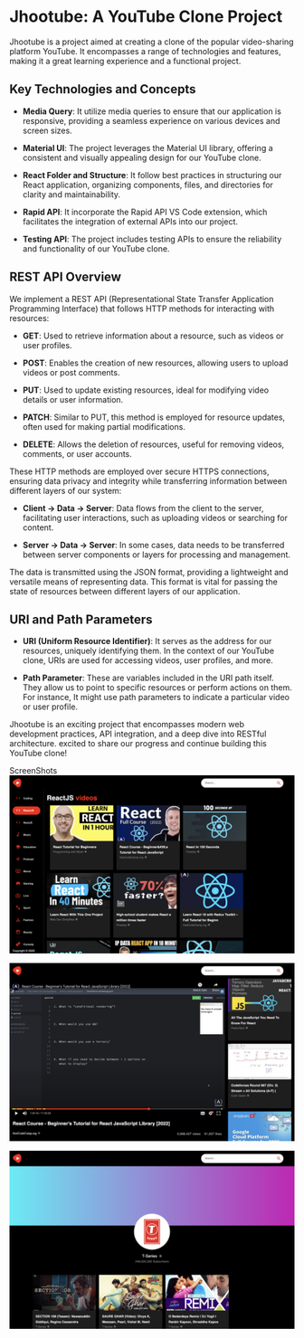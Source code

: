 # Jhootube: A YouTube Clone Project

Jhootube is a project aimed at creating a clone of the popular video-sharing platform YouTube. It encompasses a range of technologies and features, making it a great learning experience and a functional project.

## Key Technologies and Concepts

- **Media Query**: It utilize media queries to ensure that our application is responsive, providing a seamless experience on various devices and screen sizes.

- **Material UI**: The project leverages the Material UI library, offering a consistent and visually appealing design for our YouTube clone.

- **React Folder and Structure**: It follow best practices in structuring our React application, organizing components, files, and directories for clarity and maintainability.

- **Rapid API**: It incorporate the Rapid API VS Code extension, which facilitates the integration of external APIs into our project.

- **Testing API**: The project includes testing APIs to ensure the reliability and functionality of our YouTube clone.

## REST API Overview

We implement a REST API (Representational State Transfer Application Programming Interface) that follows HTTP methods for interacting with resources:

- **GET**: Used to retrieve information about a resource, such as videos or user profiles.

- **POST**: Enables the creation of new resources, allowing users to upload videos or post comments.

- **PUT**: Used to update existing resources, ideal for modifying video details or user information.

- **PATCH**: Similar to PUT, this method is employed for resource updates, often used for making partial modifications.

- **DELETE**: Allows the deletion of resources, useful for removing videos, comments, or user accounts.

These HTTP methods are employed over secure HTTPS connections, ensuring data privacy and integrity while transferring information between different layers of our system:

- **Client -> Data -> Server**: Data flows from the client to the server, facilitating user interactions, such as uploading videos or searching for content.

- **Server -> Data -> Server**: In some cases, data needs to be transferred between server components or layers for processing and management.

The data is transmitted using the JSON format, providing a lightweight and versatile means of representing data. This format is vital for passing the state of resources between different layers of our application.

## URI and Path Parameters

- **URI (Uniform Resource Identifier)**: It serves as the address for our resources, uniquely identifying them. In the context of our YouTube clone, URIs are used for accessing videos, user profiles, and more.

- **Path Parameter**: These are variables included in the URI path itself. They allow us to point to specific resources or perform actions on them. For instance, It might use path parameters to indicate a particular video or user profile.

Jhootube is an exciting project that encompasses modern web development practices, API integration, and a deep dive into RESTful architecture. excited to share our progress and continue building this YouTube clone!

ScreenShots
![Home Page](https://github.com/kirteeprajapati/youtube_clone/blob/main/Assest/Video_cards.png)

![Video Player](https://github.com/kirteeprajapati/youtube_clone/blob/main/Assest/Videoplayer.png)

![Channel Card](https://github.com/kirteeprajapati/youtube_clone/blob/main/Assest/ChannelCard.png)
